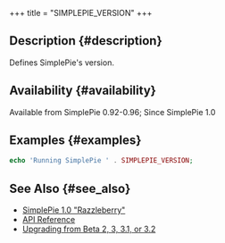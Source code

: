 +++
title = "SIMPLEPIE_VERSION"
+++

## Description {#description}

Defines SimplePie's version.

## Availability {#availability}

Available from SimplePie 0.92-0.96; Since SimplePie 1.0

## Examples {#examples}

```php
echo 'Running SimplePie ' . SIMPLEPIE_VERSION;
```

## See Also {#see_also}

<div id="plugin__backlinks">

- [SimplePie 1.0 "Razzleberry"](@/wiki/misc/release_notes/simplepie_1.0.md)
- [API Reference](@/wiki/reference/_index.md)
- [Upgrading from Beta 2, 3, 3.1, or 3.2](@/wiki/setup/upgrade.md)

</div>
